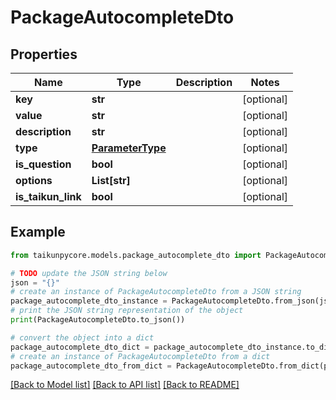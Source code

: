 # PackageAutocompleteDto


## Properties

Name | Type | Description | Notes
------------ | ------------- | ------------- | -------------
**key** | **str** |  | [optional] 
**value** | **str** |  | [optional] 
**description** | **str** |  | [optional] 
**type** | [**ParameterType**](ParameterType.md) |  | [optional] 
**is_question** | **bool** |  | [optional] 
**options** | **List[str]** |  | [optional] 
**is_taikun_link** | **bool** |  | [optional] 

## Example

```python
from taikunpycore.models.package_autocomplete_dto import PackageAutocompleteDto

# TODO update the JSON string below
json = "{}"
# create an instance of PackageAutocompleteDto from a JSON string
package_autocomplete_dto_instance = PackageAutocompleteDto.from_json(json)
# print the JSON string representation of the object
print(PackageAutocompleteDto.to_json())

# convert the object into a dict
package_autocomplete_dto_dict = package_autocomplete_dto_instance.to_dict()
# create an instance of PackageAutocompleteDto from a dict
package_autocomplete_dto_from_dict = PackageAutocompleteDto.from_dict(package_autocomplete_dto_dict)
```
[[Back to Model list]](../README.md#documentation-for-models) [[Back to API list]](../README.md#documentation-for-api-endpoints) [[Back to README]](../README.md)


